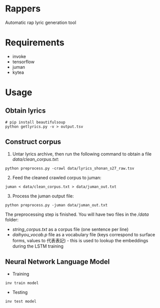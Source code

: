 # Rappers
Automatic rap lyric generation tool

# Requirements

- invoke
- tensorflow
- juman
- kytea

# Usage

## Obtain lyrics ##

```
# pip install beautifulsoup
python getlyrics.py -v > output.tsv
```

## Construct corpus ##

1) Untar lyrics archive, then run the following command to obtain a file *data/clean_corpus.txt*:
```
python preprocess.py -crawl data/lyrics_shonan_s27_raw.tsv
```
2) Feed the cleaned crawled corpus to juman:
```
juman < data/clean_corpus.txt > data/juman_out.txt
```
3) Process the juman output file:
```
python preprocess.py -juman data/juman_out.txt
```

The preprocessing step is finished. You will have two files in the */data* folder:

- *string_corpus.txt* as a corpus file (one sentence per line) 
- *daihyou_vocab.p* file as a vocabulary file (keys correspond to surface forms, values to 代表表記) - this is used to lookup the embeddings during the LSTM training

## Neural Network Language Model

- Training

```
inv train model
```

- Testing

```
inv test model
```
